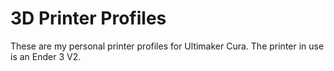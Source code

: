 # 3D Printer Profiles

These are my personal printer profiles for Ultimaker Cura. The printer in use is an Ender 3 V2.